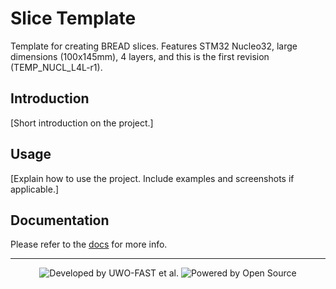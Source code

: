 # Slice Template

Template for creating BREAD slices. Features STM32 Nucleo32, large dimensions (100x145mm), 4 layers, and this is the first revision (TEMP_NUCL_L4L-r1).

## Introduction

[Short introduction on the project.]

## Usage

[Explain how to use the project. Include examples and screenshots if applicable.]

## Documentation

Please refer to the [docs](/docs) for more info.

---

<div align="center">
  <p>
    <img src="https://img.shields.io/badge/Developed_by-UWO--FAST--et--al-orange" alt="Developed by UWO-FAST et al.">
    <img src="https://img.shields.io/badge/Powered_by-Open_Source-blue" alt="Powered by Open Source">
  </p>
</div>